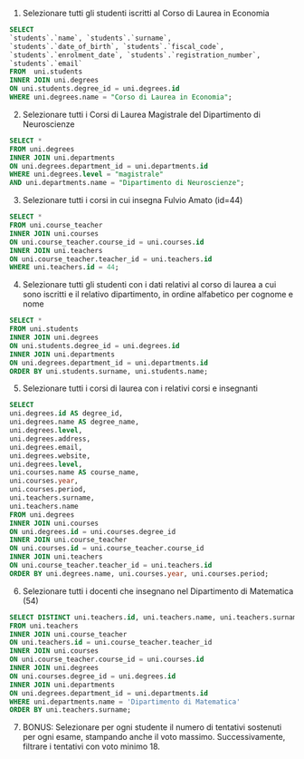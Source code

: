 1. Selezionare tutti gli studenti iscritti al Corso di Laurea in Economia

```sql
SELECT
`students`.`name`, `students`.`surname`,
`students`.`date_of_birth`, `students`.`fiscal_code`,
`students`.`enrolment_date`, `students`.`registration_number`,
`students`.`email`
FROM  uni.students
INNER JOIN uni.degrees
ON uni.students.degree_id = uni.degrees.id
WHERE uni.degrees.name = "Corso di Laurea in Economia";
```

2. Selezionare tutti i Corsi di Laurea Magistrale del Dipartimento di Neuroscienze

```sql
SELECT *
FROM uni.degrees
INNER JOIN uni.departments
ON uni.degrees.department_id = uni.departments.id
WHERE uni.degrees.level = "magistrale"
AND uni.departments.name = "Dipartimento di Neuroscienze";
```

3. Selezionare tutti i corsi in cui insegna Fulvio Amato (id=44)

```sql
SELECT *
FROM uni.course_teacher
INNER JOIN uni.courses
ON uni.course_teacher.course_id = uni.courses.id
INNER JOIN uni.teachers
ON uni.course_teacher.teacher_id = uni.teachers.id
WHERE uni.teachers.id = 44;
```

4. Selezionare tutti gli studenti con i dati relativi al corso di laurea a cui sono iscritti e il relativo dipartimento, in ordine alfabetico per cognome e nome

```sql
SELECT *
FROM uni.students
INNER JOIN uni.degrees
ON uni.students.degree_id = uni.degrees.id
INNER JOIN uni.departments
ON uni.degrees.department_id = uni.departments.id
ORDER BY uni.students.surname, uni.students.name;
```

5. Selezionare tutti i corsi di laurea con i relativi corsi e insegnanti

```sql
SELECT
uni.degrees.id AS degree_id,
uni.degrees.name AS degree_name,
uni.degrees.level,
uni.degrees.address,
uni.degrees.email,
uni.degrees.website,
uni.degrees.level,
uni.courses.name AS course_name,
uni.courses.year,
uni.courses.period,
uni.teachers.surname,
uni.teachers.name
FROM uni.degrees
INNER JOIN uni.courses
ON uni.degrees.id = uni.courses.degree_id
INNER JOIN uni.course_teacher
ON uni.courses.id = uni.course_teacher.course_id
INNER JOIN uni.teachers
ON uni.course_teacher.teacher_id = uni.teachers.id
ORDER BY uni.degrees.name, uni.courses.year, uni.courses.period;
```

6. Selezionare tutti i docenti che insegnano nel Dipartimento di Matematica (54)

```sql
SELECT DISTINCT uni.teachers.id, uni.teachers.name, uni.teachers.surname
FROM uni.teachers
INNER JOIN uni.course_teacher
ON uni.teachers.id = uni.course_teacher.teacher_id
INNER JOIN uni.courses
ON uni.course_teacher.course_id = uni.courses.id
INNER JOIN uni.degrees
ON uni.courses.degree_id = uni.degrees.id
INNER JOIN uni.departments
ON uni.degrees.department_id = uni.departments.id
WHERE uni.departments.name = 'Dipartimento di Matematica'
ORDER BY uni.teachers.surname;

```

7. BONUS: Selezionare per ogni studente il numero di tentativi sostenuti per ogni esame, stampando anche il voto massimo. Successivamente, filtrare i tentativi con voto minimo 18.

```sql

```
